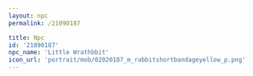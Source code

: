 ```yaml
---
layout: npc
permalink: /21090187

title: Npc
id: '21090187'
npc_name: 'Little Wrathbbit'
icon_url: 'portrait/mob/02020187_m_rabbitshortbandageyellow_p.png'
---
```

